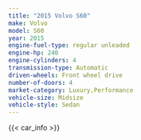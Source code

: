 ```yaml
---
title: "2015 Volvo S60"
make: Volvo
model: S60
year: 2015
engine-fuel-type: regular unleaded
engine-hp: 240
engine-cylinders: 4
transmission-type: Automatic
driven-wheels: Front wheel drive
number-of-doors: 4
market-category: Luxury,Performance
vehicle-size: Midsize
vehicle-style: Sedan
---
```


{{< car_info >}}
